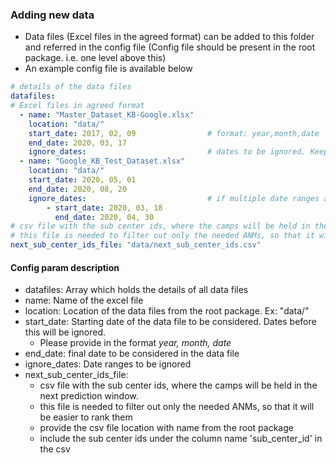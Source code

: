 ### Adding new data

- Data files (Excel files in the agreed format) can be added to this folder and referred in the config file (Config file should be present in the root package. i.e. one level above this)
- An example config file is available below


```yaml
# details of the data files
datafiles:
# Excel files in agreed format
  - name: "Master_Dataset_KB-Google.xlsx"
    location: "data/"
    start_date: 2017, 02, 09                # format: year,month,date
    end_date: 2020, 03, 17
    ignore_dates:                           # dates to be ignored. Keep blank if no dates should be ignored
  - name: "Google_KB_Test_Dataset.xlsx"
    location: "data/"
    start_date: 2020, 05, 01
    end_date: 2020, 08, 20
    ignore_dates:                           # if multiple date ranges are to be ignored, add them likewise
        - start_date: 2020, 03, 18
          end_date: 2020, 04, 30
# csv file with the sub center ids, where the camps will be held in the next prediction window
# this file is needed to filter out only the needed ANMs, so that it will be easier to rank them
next_sub_center_ids_file: "data/next_sub_center_ids.csv"

```

#### Config param description

- datafiles: Array which holds the details of all data files
- name: Name of the excel file
- location: Location of the data files from the root package. Ex: "data/"
- start_date: Starting date of the data file to be considered. Dates before this will be ignored.
    - Please provide in the format _year, month, date_
- end_date: final date to be considered in the data file
- ignore_dates: Date ranges to be ignored
- next_sub_center_ids_file: 
    - csv file with the sub center ids, where the camps will be held in the next prediction window.
    - this file is needed to filter out only the needed ANMs, so that it will be easier to rank them
    - provide the csv file location with name from the root package
    - include the sub center ids under the column name 'sub_center_id' in the csv
    